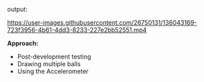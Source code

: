 
output:



 https://user-images.githubusercontent.com/26750131/136043169-723f3956-4b61-4dd3-8233-227e2bb52551.mp4






**Approach:**

- Post-development testing
- Drawing multiple balls
- Using the Accelerometer




